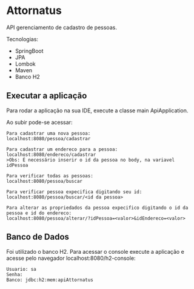 # Attornatus

API gerenciamento de cadastro de pessoas.

Tecnologias:

* SpringBoot
* JPA
* Lombok
* Maven
* Banco H2

## Executar a aplicação

Para rodar a aplicação na sua IDE, execute a classe main ApiApplication.

Ao subir pode-se acessar:

```
Para cadastrar uma nova pessoa:
localhost:8080/pessoa/cadastrar

Para cadastrar um endereco para a pessoa:
localhost:8080/endereco/cadastrar
>Obs: É necessário inserir o id da pessoa no body, na variavel idPessoa

Para verificar todas as pessoas:
localhost:8080/pessoa/buscar

Para verificar pessoa expecifica digitando seu id:
localhost:8080/pessoa/buscar/<id da pessoa>

Para alterar as propriedados da pessoa expecifico digitando o id da pessoa e id do endereco:
localhost:8080/pessoa/alterar/?idPessoa=<valor>&idEndereco=<valor>

```

## Banco de Dados

Foi utilizado o banco H2. Para acessar o console execute a aplicação e acesse pelo navegador localhost:8080/h2-console:

```
Usuario: sa
Senha: 
Banco: jdbc:h2:mem:apiAttornatus
```
